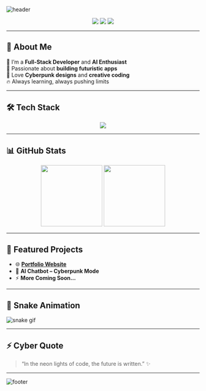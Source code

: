 <!-- 🚀 Neon Banner -->
![header](https://capsule-render.vercel.app/api?type=waving&height=250&color=0:ff00ff,50:00fff7,100:8a2be2&text=⚡%20KARIMOV%20-%20NEON%20DEV%20👨‍💻&fontSize=42&fontColor=ffffff&animation=fadeIn&fontAlignY=40)

<!-- 🔥 Neon Badges -->
<p align="center">
  <img src="https://img.shields.io/badge/⚡%20FullStack-Dev-ff00ff?style=for-the-badge&logo=visualstudiocode&logoColor=white" />
  <img src="https://img.shields.io/badge/🤖%20AI-Engineer-00fff7?style=for-the-badge&logo=python&logoColor=white" />
  <img src="https://img.shields.io/badge/🌍%20Uzbekistan-8a2be2?style=for-the-badge&logo=google-earth&logoColor=white" />
</p>

---

## 👾 About Me
💎 I’m a **Full-Stack Developer** and **AI Enthusiast**  
🚀 Passionate about **building futuristic apps**  
🌌 Love **Cyberpunk designs** and **creative coding**  
🔥 Always learning, always pushing limits  

---

## 🛠 Tech Stack
<p align="center">
  <img src="https://skillicons.dev/icons?i=python,js,html,css,react,nodejs,django,flask,cpp,java,mysql,git,github,linux&theme=dark" />
</p>

---

## 📊 GitHub Stats
<p align="center">
  <img src="https://github-readme-stats.vercel.app/api?username=devskarim&show_icons=true&theme=radical&hide_border=true&title_color=ff00ff&icon_color=00fff7&text_color=ffffff&bg_color=0d1117" height="160"/>
  <img src="https://github-readme-streak-stats.herokuapp.com/?user=devskarim&theme=radical&hide_border=true&ring=ff00ff&fire=00fff7&currStreakLabel=ffffff" height="160"/>
</p>

---

## 🚀 Featured Projects
- 🌐 **[Portfolio Website](https://devskarim.github.io/portfolio/)**  
- 🤖 **AI Chatbot – Cyberpunk Mode**  
- ⚡ **More Coming Soon...**

---

## 🐍 Snake Animation
![snake gif](https://github.com/devskarim/devskarim/blob/output/github-contribution-grid-snake.svg)

---

## ⚡ Cyber Quote
> “In the neon lights of code, the future is written.” ✨  

---

<!-- 🎨 Footer -->
![footer](https://capsule-render.vercel.app/api?type=waving&height=150&color=0:ff00ff,50:00fff7,100:8a2be2&section=footer&fontColor=ffffff)
